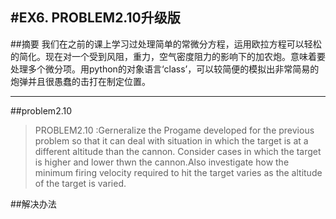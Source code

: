 #EX6. PROBLEM2.10升级版
------
##摘要
我们在之前的课上学习过处理简单的常微分方程，运用欧拉方程可以轻松的简化。现在对一个受到风阻，重力，空气密度阻力的影响下的加农炮。意味着要处理多个微分项。用python的对象语言‘class’，可以较简便的模拟出非常简易的炮弹并且很愚蠢的击打在制定位置。

------
##problem2.10
>PROBLEM2.10 :Gerneralize the Progame developed for the previous problem so that it can deal with situation in which the target is at a different altitude than the cannon.
Consider cases in which the target is higher and lower thwn the cannon.Also investigate how the minimum firing velocity required to hit the target varies as the altitude of the target is varied.

##解决办法
